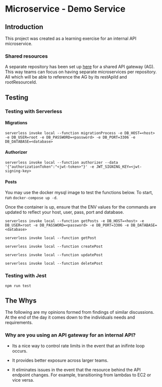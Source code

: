# Microservice - Demo Service

## Introduction

This project was created as a learning exercise for an internal API microservice.

### Shared resources

A separate repository has been set up [here](https://github.com/itsjeffro/microservice-api-gateway) for a shared API gateway (AG). This way 
teams can focus on having separate microservices per repository. All which will be able to reference the AG by its restApiId and rootResourceId.

## Testing

### Testing with Serverless

#### Migrations

```
serverless invoke local --function migrationProcess -e DB_HOST=<host> -e DB_USER=root -e DB_PASSWORD=<password> -e DB_PORT=3306 -e DB_DATABASE=<database>
```

#### Authorizer

```
serverless invoke local --function authorizer --data '{"authorizationToken":"<jwt-token>"}' -e JWT_SIGNING_KEY=<jwt-signing-key>
```

#### Posts

You may use the docker mysql image to test the functions below. To start, run `docker-compose up -d`.

Once the container is up, ensure that the ENV values for the commands are updated to reflect your host, user, pass, port and database.

```
serverless invoke local --function getPosts -e DB_HOST=<host> -e DB_USER=root -e DB_PASSWORD=<password> -e DB_PORT=3306 -e DB_DATABASE=<database>
```

```
serverless invoke local --function getPost
```

```
serverless invoke local --function createPost
```

```
serverless invoke local --function updatePost
```

```
serverless invoke local --function deletePost
```

### Testing with Jest

```
npm run test
```

## The Whys

The following are my opinions formed from findings of similar discussions. At the end of the day it comes down to the individuals needs and requirements.

### Why are you using an API gateway for an internal API?

* Its a nice way to control rate limits in the event that an inifinte loop occurs.

* It provides better exposure across larger teams.

* It eliminates issues in the event that the resource behind the API endpoint changes. For example, transitioning from lambdas to EC2 or vice versa.